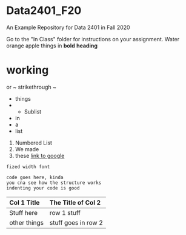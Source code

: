 # Data2401_F20
An Example Repository for Data 2401 in Fall 2020

Go to the "In Class" folder for instructions on your assignment.
Water
orange
apple
things in **bold**
**heading**
# working
or ~ strikethrough ~
- things
-  + Sublist
- in
- a 
- list
1. Numbered List
2. We made
3. these
[link to google](www.google.com)

`fized width font`
```
code goes here, kinda
you cna see how the structure works
indenting your code is good
```

| Col 1 Title | The Title of Col 2 |
|:------------|:--------------------|
| Stuff here  | row 1 stuff |
| other things | stuff goes in row 2 |
